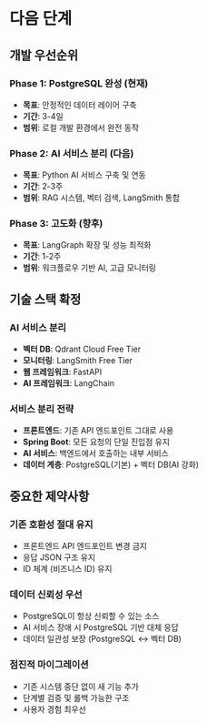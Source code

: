 # 다음 단계

## 개발 우선순위

### Phase 1: PostgreSQL 완성 (현재)
- **목표**: 안정적인 데이터 레이어 구축
- **기간**: 3-4일
- **범위**: 로컬 개발 환경에서 완전 동작

### Phase 2: AI 서비스 분리 (다음)
- **목표**: Python AI 서비스 구축 및 연동
- **기간**: 2-3주
- **범위**: RAG 시스템, 벡터 검색, LangSmith 통합

### Phase 3: 고도화 (향후)
- **목표**: LangGraph 확장 및 성능 최적화
- **기간**: 1-2주
- **범위**: 워크플로우 기반 AI, 고급 모니터링

## 기술 스택 확정

### AI 서비스 분리
- **벡터 DB**: Qdrant Cloud Free Tier
- **모니터링**: LangSmith Free Tier
- **웹 프레임워크**: FastAPI
- **AI 프레임워크**: LangChain

### 서비스 분리 전략
- **프론트엔드**: 기존 API 엔드포인트 그대로 사용
- **Spring Boot**: 모든 요청의 단일 진입점 유지
- **AI 서비스**: 백엔드에서 호출하는 내부 서비스
- **데이터 계층**: PostgreSQL(기본) + 벡터 DB(AI 강화)

## 중요한 제약사항

### 기존 호환성 절대 유지
- 프론트엔드 API 엔드포인트 변경 금지
- 응답 JSON 구조 유지
- ID 체계 (비즈니스 ID) 유지

### 데이터 신뢰성 우선
- PostgreSQL이 항상 신뢰할 수 있는 소스
- AI 서비스 장애 시 PostgreSQL 기반 대체 응답
- 데이터 일관성 보장 (PostgreSQL ↔ 벡터 DB)

### 점진적 마이그레이션
- 기존 시스템 중단 없이 새 기능 추가
- 단계별 검증 및 롤백 가능한 구조
- 사용자 경험 최우선